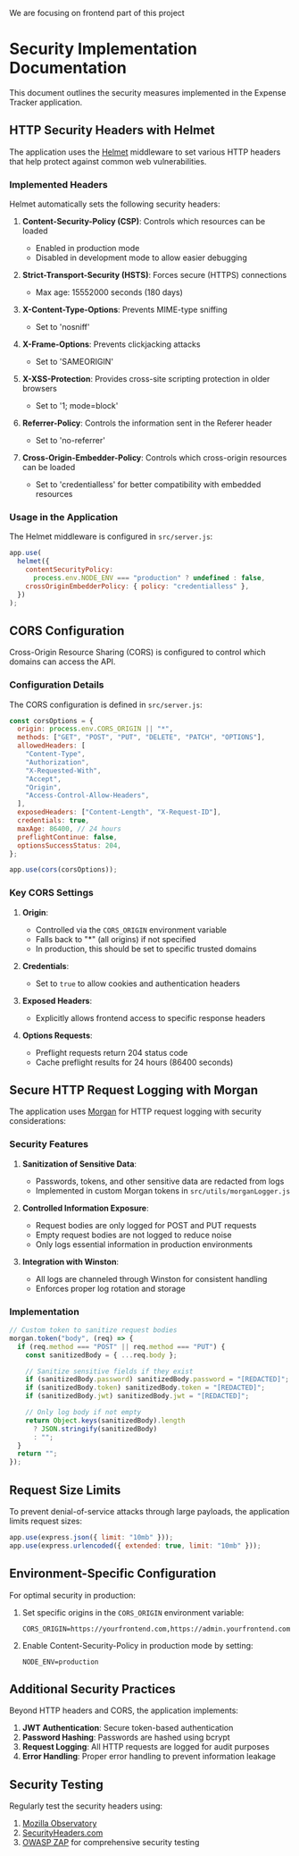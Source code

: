 
We are focusing on frontend part of this project

# Security Implementation Documentation

This document outlines the security measures implemented in the Expense Tracker application.

## HTTP Security Headers with Helmet

The application uses the [Helmet](https://helmetjs.github.io/) middleware to set various HTTP headers that help protect against common web vulnerabilities.

### Implemented Headers

Helmet automatically sets the following security headers:

1. **Content-Security-Policy (CSP)**: Controls which resources can be loaded

   - Enabled in production mode
   - Disabled in development mode to allow easier debugging

2. **Strict-Transport-Security (HSTS)**: Forces secure (HTTPS) connections

   - Max age: 15552000 seconds (180 days)

3. **X-Content-Type-Options**: Prevents MIME-type sniffing

   - Set to 'nosniff'

4. **X-Frame-Options**: Prevents clickjacking attacks

   - Set to 'SAMEORIGIN'

5. **X-XSS-Protection**: Provides cross-site scripting protection in older browsers

   - Set to '1; mode=block'

6. **Referrer-Policy**: Controls the information sent in the Referer header

   - Set to 'no-referrer'

7. **Cross-Origin-Embedder-Policy**: Controls which cross-origin resources can be loaded
   - Set to 'credentialless' for better compatibility with embedded resources

### Usage in the Application

The Helmet middleware is configured in `src/server.js`:

```javascript
app.use(
  helmet({
    contentSecurityPolicy:
      process.env.NODE_ENV === "production" ? undefined : false,
    crossOriginEmbedderPolicy: { policy: "credentialless" },
  })
);
```

## CORS Configuration

Cross-Origin Resource Sharing (CORS) is configured to control which domains can access the API.

### Configuration Details

The CORS configuration is defined in `src/server.js`:

```javascript
const corsOptions = {
  origin: process.env.CORS_ORIGIN || "*",
  methods: ["GET", "POST", "PUT", "DELETE", "PATCH", "OPTIONS"],
  allowedHeaders: [
    "Content-Type",
    "Authorization",
    "X-Requested-With",
    "Accept",
    "Origin",
    "Access-Control-Allow-Headers",
  ],
  exposedHeaders: ["Content-Length", "X-Request-ID"],
  credentials: true,
  maxAge: 86400, // 24 hours
  preflightContinue: false,
  optionsSuccessStatus: 204,
};

app.use(cors(corsOptions));
```

### Key CORS Settings

1. **Origin**:

   - Controlled via the `CORS_ORIGIN` environment variable
   - Falls back to "\*" (all origins) if not specified
   - In production, this should be set to specific trusted domains

2. **Credentials**:

   - Set to `true` to allow cookies and authentication headers

3. **Exposed Headers**:

   - Explicitly allows frontend access to specific response headers

4. **Options Requests**:
   - Preflight requests return 204 status code
   - Cache preflight results for 24 hours (86400 seconds)

## Secure HTTP Request Logging with Morgan

The application uses [Morgan](https://github.com/expressjs/morgan) for HTTP request logging with security considerations:

### Security Features

1. **Sanitization of Sensitive Data**:

   - Passwords, tokens, and other sensitive data are redacted from logs
   - Implemented in custom Morgan tokens in `src/utils/morganLogger.js`

2. **Controlled Information Exposure**:

   - Request bodies are only logged for POST and PUT requests
   - Empty request bodies are not logged to reduce noise
   - Only logs essential information in production environments

3. **Integration with Winston**:
   - All logs are channeled through Winston for consistent handling
   - Enforces proper log rotation and storage

### Implementation

```javascript
// Custom token to sanitize request bodies
morgan.token("body", (req) => {
  if (req.method === "POST" || req.method === "PUT") {
    const sanitizedBody = { ...req.body };

    // Sanitize sensitive fields if they exist
    if (sanitizedBody.password) sanitizedBody.password = "[REDACTED]";
    if (sanitizedBody.token) sanitizedBody.token = "[REDACTED]";
    if (sanitizedBody.jwt) sanitizedBody.jwt = "[REDACTED]";

    // Only log body if not empty
    return Object.keys(sanitizedBody).length
      ? JSON.stringify(sanitizedBody)
      : "";
  }
  return "";
});
```

## Request Size Limits

To prevent denial-of-service attacks through large payloads, the application limits request sizes:

```javascript
app.use(express.json({ limit: "10mb" }));
app.use(express.urlencoded({ extended: true, limit: "10mb" }));
```

## Environment-Specific Configuration

For optimal security in production:

1. Set specific origins in the `CORS_ORIGIN` environment variable:

   ```
   CORS_ORIGIN=https://yourfrontend.com,https://admin.yourfrontend.com
   ```

2. Enable Content-Security-Policy in production mode by setting:
   ```
   NODE_ENV=production
   ```

## Additional Security Practices

Beyond HTTP headers and CORS, the application implements:

1. **JWT Authentication**: Secure token-based authentication
2. **Password Hashing**: Passwords are hashed using bcrypt
3. **Request Logging**: All HTTP requests are logged for audit purposes
4. **Error Handling**: Proper error handling to prevent information leakage

## Security Testing

Regularly test the security headers using:

1. [Mozilla Observatory](https://observatory.mozilla.org/)
2. [SecurityHeaders.com](https://securityheaders.com/)
3. [OWASP ZAP](https://www.zaproxy.org/) for comprehensive security testing
